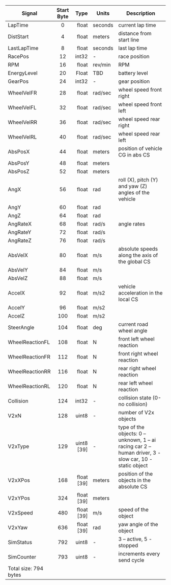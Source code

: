 |    Signal                   |    Start Byte    |          Type    |    Units      |    Description                                                                                                   |
|-----------------------------|:----------------:|-----------------:|---------------|------------------------------------------------------------------------------------------------------------------|
|    LapTime                  |         0        |         float    |    seconds    |    current lap time                                                                                              |
|    DistStart                |         4        |         float    |    meters     |    distance from start line                                                                                      |
|    LastLapTime              |         8        |         float    |    seconds    |    last lap time                                                                                                 |
|    RacePos                  |    12            |    int32         |    -          |    race position                                                                                                 |
|    RPM                      |    16            |    float         |    rev/min    |    RPM                                                                                                           |
|    EnergyLevel              |    20            |    Float         |    TBD        |    battery level                                                                                                 |
|    GearPos                  |    24            |    int32         |    -          |    gear position                                                                                                 |
|    WheelVelFR               |    28            |    float         |    rad/sec    |    wheel speed front right                                                                                       |
|    WheelVelFL               |    32            |    float         |    rad/sec    |    wheel speed front left                                                                                        |
|    WheelVelRR               |    36            |    float         |    rad/sec    |    wheel speed rear right                                                                                        |
|    WheelVelRL               |    40            |    float         |    rad/sec    |    wheel speed rear left                                                                                         |
|    AbsPosX                  |    44            |    float         |    meters     |    position of vehicle CG in abs CS                                                                              |
|    AbsPosY                  |    48            |    float         |    meters     |                                                                                                                  |
|    AbsPosZ                  |    52            |    float         |    meters     |                                                                                                                  |
|    AngX                     |    56            |    float         |    rad        |    roll (X), pitch (Y) and yaw (Z) angles of the   vehicle                                                       |
|    AngY                     |    60            |    float         |    rad        |                                                                                                                  |
|    AngZ                     |    64            |    float         |    rad        |                                                                                                                  |
|    AngRateX                 |    68            |    float         |    rad/s      |    angle rates                                                                                                   |
|    AngRateY                 |    72            |    float         |    rad/s      |                                                                                                                  |
|    AngRateZ                 |    76            |    float         |    rad/s      |                                                                                                                  |
|    AbsVelX                  |    80            |    float         |    m/s        |    absolute speeds along the axis of the global CS                                                               |
|    AbsVelY                  |    84            |    float         |    m/s        |                                                                                                                  |
|    AbsVelZ                  |    88            |    float         |    m/s        |                                                                                                                  |
|    AccelX                   |    92            |    float         |    m/s2       |    vehicle acceleration in the local CS                                                                          |
|    AccelY                   |    96            |    float         |    m/s2       |                                                                                                                  |
|    AccelZ                   |    100           |    float         |    m/s2       |                                                                                                                  |
|    SteerAngle               |    104           |    float         |    deg        |    current road wheel angle                                                                                      |
|    WheelReactionFL          |    108           |    float         |    N          |    front left wheel reaction                                                                                     |
|    WheelReactionFR          |    112           |    float         |    N          |    front right wheel reaction                                                                                    |
|    WheelReactionRR          |    116           |    float         |    N          |    rear right wheel reaction                                                                                     |
|    WheelReactionRL          |    120           |    float         |    N          |    rear left wheel reaction                                                                                      |
|    Collision                |    124           |    int32         |    -          |    collision state (0-no collision)                                                                              |
|    V2xN                     |    128           |    uint8         |    -          |    number of V2x objects                                                                                         |
|    V2xType                  |    129           |    uint8 [39]    |    -          |    type of the objects:   0 – unknown, 1 – ai racing car   2 – human driver, 3 - slow car, 10 - static object    |
|    V2xXPos                  |    168           |    float [39]    |    meters     |    position of the objects in the absolute CS                                                                    |
|    V2xYPos                  |    324           |    float [39]    |    meters     |                                                                                                                  |
|    V2xSpeed                 |    480           |    float [39]    |    m/s        |    speed of the object                                                                                           |
|    V2xYaw                   |    636           |    float [39]    |    rad        |    yaw angle of the object                                                                                       |
|    SimStatus                |    792           |    uint8         |    -          |    3 – active, 5 - stopped                                                                                       |
|    SimCounter               |    793           |    uint8         |    -          |    increments every send cycle                                                                                   |
|    Total size: 794 bytes    |                  |                  |               |                                                                                                                  |
